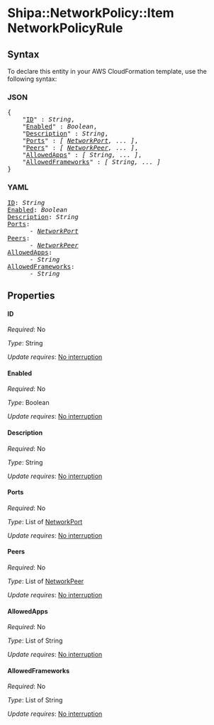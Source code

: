 # Shipa::NetworkPolicy::Item NetworkPolicyRule

## Syntax

To declare this entity in your AWS CloudFormation template, use the following syntax:

### JSON

<pre>
{
    "<a href="#id" title="ID">ID</a>" : <i>String</i>,
    "<a href="#enabled" title="Enabled">Enabled</a>" : <i>Boolean</i>,
    "<a href="#description" title="Description">Description</a>" : <i>String</i>,
    "<a href="#ports" title="Ports">Ports</a>" : <i>[ <a href="networkport.md">NetworkPort</a>, ... ]</i>,
    "<a href="#peers" title="Peers">Peers</a>" : <i>[ <a href="networkpeer.md">NetworkPeer</a>, ... ]</i>,
    "<a href="#allowedapps" title="AllowedApps">AllowedApps</a>" : <i>[ String, ... ]</i>,
    "<a href="#allowedframeworks" title="AllowedFrameworks">AllowedFrameworks</a>" : <i>[ String, ... ]</i>
}
</pre>

### YAML

<pre>
<a href="#id" title="ID">ID</a>: <i>String</i>
<a href="#enabled" title="Enabled">Enabled</a>: <i>Boolean</i>
<a href="#description" title="Description">Description</a>: <i>String</i>
<a href="#ports" title="Ports">Ports</a>: <i>
      - <a href="networkport.md">NetworkPort</a></i>
<a href="#peers" title="Peers">Peers</a>: <i>
      - <a href="networkpeer.md">NetworkPeer</a></i>
<a href="#allowedapps" title="AllowedApps">AllowedApps</a>: <i>
      - String</i>
<a href="#allowedframeworks" title="AllowedFrameworks">AllowedFrameworks</a>: <i>
      - String</i>
</pre>

## Properties

#### ID

_Required_: No

_Type_: String

_Update requires_: [No interruption](https://docs.aws.amazon.com/AWSCloudFormation/latest/UserGuide/using-cfn-updating-stacks-update-behaviors.html#update-no-interrupt)

#### Enabled

_Required_: No

_Type_: Boolean

_Update requires_: [No interruption](https://docs.aws.amazon.com/AWSCloudFormation/latest/UserGuide/using-cfn-updating-stacks-update-behaviors.html#update-no-interrupt)

#### Description

_Required_: No

_Type_: String

_Update requires_: [No interruption](https://docs.aws.amazon.com/AWSCloudFormation/latest/UserGuide/using-cfn-updating-stacks-update-behaviors.html#update-no-interrupt)

#### Ports

_Required_: No

_Type_: List of <a href="networkport.md">NetworkPort</a>

_Update requires_: [No interruption](https://docs.aws.amazon.com/AWSCloudFormation/latest/UserGuide/using-cfn-updating-stacks-update-behaviors.html#update-no-interrupt)

#### Peers

_Required_: No

_Type_: List of <a href="networkpeer.md">NetworkPeer</a>

_Update requires_: [No interruption](https://docs.aws.amazon.com/AWSCloudFormation/latest/UserGuide/using-cfn-updating-stacks-update-behaviors.html#update-no-interrupt)

#### AllowedApps

_Required_: No

_Type_: List of String

_Update requires_: [No interruption](https://docs.aws.amazon.com/AWSCloudFormation/latest/UserGuide/using-cfn-updating-stacks-update-behaviors.html#update-no-interrupt)

#### AllowedFrameworks

_Required_: No

_Type_: List of String

_Update requires_: [No interruption](https://docs.aws.amazon.com/AWSCloudFormation/latest/UserGuide/using-cfn-updating-stacks-update-behaviors.html#update-no-interrupt)

